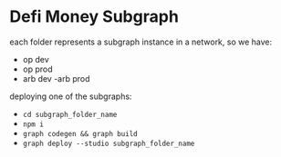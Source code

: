 # Defi Money Subgraph

each folder represents a subgraph instance in a network, so we have:
- op dev
- op prod
- arb dev
-arb prod

deploying one of the subgraphs:

- `cd subgraph_folder_name`
- `npm i`
- `graph codegen && graph build`
- `graph deploy --studio subgraph_folder_name`
